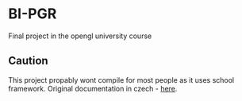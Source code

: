 # BI-PGR
Final project in the opengl university course

## Caution
This project propably wont compile for most people as it uses school framework.
Original documentation in czech - [here](https://cent.felk.cvut.cz/courses/PGR/archives/2020-2021/S-FIT/pupaldom/).
